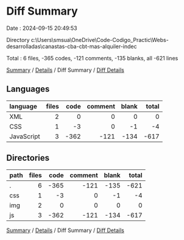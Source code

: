 # Diff Summary

Date : 2024-09-15 20:49:53

Directory c:\\Users\\smsua\\OneDrive\\Code-Codigo_Practic\\Webs-desarrolladas\\canastas-cba-cbt-mas-alquiler-indec

Total : 6 files,  -365 codes, -121 comments, -135 blanks, all -621 lines

[Summary](results.md) / [Details](details.md) / Diff Summary / [Diff Details](diff-details.md)

## Languages
| language | files | code | comment | blank | total |
| :--- | ---: | ---: | ---: | ---: | ---: |
| XML | 2 | 0 | 0 | 0 | 0 |
| CSS | 1 | -3 | 0 | -1 | -4 |
| JavaScript | 3 | -362 | -121 | -134 | -617 |

## Directories
| path | files | code | comment | blank | total |
| :--- | ---: | ---: | ---: | ---: | ---: |
| . | 6 | -365 | -121 | -135 | -621 |
| css | 1 | -3 | 0 | -1 | -4 |
| img | 2 | 0 | 0 | 0 | 0 |
| js | 3 | -362 | -121 | -134 | -617 |

[Summary](results.md) / [Details](details.md) / Diff Summary / [Diff Details](diff-details.md)